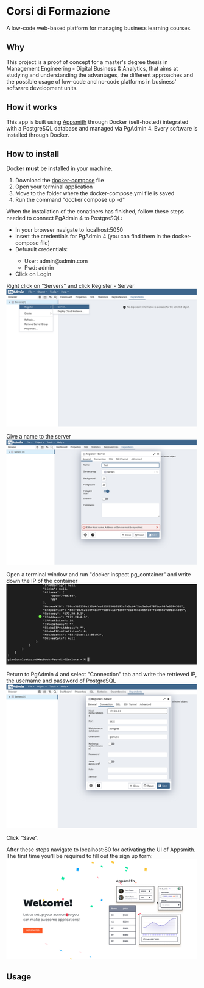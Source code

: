 <h1> Corsi di Formazione </h1>

A low-code web-based platform for managing business learning courses.

<h2> Why </h2>

This project is a proof of concept for a master's degree thesis in Management Engineering - Digital Business & Analytics, that aims at studying and understanding the advantages, the different approaches and the possible usage of low-code and no-code platforms in business' software development units.

<h2> How it works </h2>

This app is built using <a href="https://github.com/appsmithorg">Appsmith</a> through Docker (self-hosted) integrated with a PostgreSQL database and managed via PgAdmin 4. Every software is installed through Docker.

<h2> How to install </h2>

Docker <b>must</b> be installed in your machine.

<ol>
  <li>Download the <a href="https://github.com/GianlucaLostuzzo/thesis_poc/blob/master/docker-compose.yml" target="_blank">docker-compose</a> file</li>
  <li>Open your terminal application</li>
  <li>Move to the folder where the docker-compose.yml file is saved</li>
  <li>Run the command "docker compose up -d"</li>
</ol>

When the installation of the conatiners has finished, follow these steps needed to connect PgAdmin 4 to PostgreSQL:
<ul>
  <li>In your browser navigate to localhost:5050</li>
  <li>Insert the credentials for PgAdmin 4 (you can find them in the docker-compose file)</li>
  <li>Defuault credentials:</li>
  <ul><li>User: admin@admin.com</li><li>Pwd: admin</li></ul>
  <li>Click on Login</li>
</ul>

Right click on "Servers" and click Register - Server</br>
<img src="./assets/server%20creation.png" width = 500/></br>

Give a name to the server</br>
<img src="./assets/general.png" width = 500/></br>

Open a terminal window and run "docker inspect pg_container" and write down the IP of the container<br>
<img src="./assets/docker%20inspect.png" width = 500/></br>

Return to PgAdmin 4 and select "Connection" tab and write the retrieved IP, the username and password of PostgreSQL<br>
<img src="./assets/IP.png" width = 500/></br>

Click "Save".

After these steps navigate to localhost:80 for activating the UI of Appsmith.<br> The first time you'll be required to fill out the sign up form: <br>
<img src="./assets/appsmith.png" width = 500/><br>

<h2> Usage </h2>



